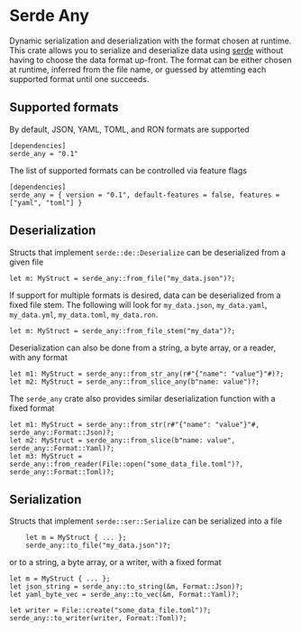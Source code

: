 # Serde Any

Dynamic serialization and deserialization with the format chosen at runtime.
This crate allows you to serialize and deserialize data using [serde](https://serde.rs/) without having to choose the data format up-front.
The format can be either chosen at runtime, inferred from the file name, or guessed by attemting each supported format until one succeeds.

## Supported formats

By default, JSON, YAML, TOML, and RON formats are supported

```
[dependencies]
serde_any = "0.1"
```

The list of supported formats can be controlled via feature flags

```
[dependencies]
serde_any = { version = "0.1", default-features = false, features = ["yaml", "toml"] }
```

## Deserialization

Structs that implement `serde::de::Deserialize` can be deserialized from a given file

```
let m: MyStruct = serde_any::from_file("my_data.json")?;
```

If support for multiple formats is desired, data can be deserialized from a fixed file stem.
The following will look for `my_data.json`, `my_data.yaml`, `my_data.yml`, `my_data.toml`, `my_data.ron`.

```
let m: MyStruct = serde_any::from_file_stem("my_data")?;
```

Deserialization can also be done from a string, a byte array, or a reader, with any format

```
let m1: MyStruct = serde_any::from_str_any(r#"{"name": "value"}"#)?;
let m2: MyStruct = serde_any::from_slice_any(b"name: value")?;
```

The `serde_any` crate also provides similar deserialization function with a fixed format

```
let m1: MyStruct = serde_any::from_str(r#"{"name": "value"}"#, serde_any::Format::Json)?;
let m2: MyStruct = serde_any::from_slice(b"name: value", serde_any::Format::Yaml)?;
let m3: MyStruct = serde_any::from_reader(File::open("some_data_file.toml")?, serde_any::Format::Toml)?;
```

## Serialization

Structs that implement `serde::ser::Serialize` can be serialized into a file

```
    let m = MyStruct { ... };
    serde_any::to_file("my_data.json")?;
```

or to a string, a byte array, or a writer, with a fixed format


```
let m = MyStruct { ... };
let json_string = serde_any::to_string(&m, Format::Json)?;
let yaml_byte_vec = serde_any::to_vec(&m, Format::Yaml)?;

let writer = File::create("some_data_file.toml")?;
serde_any::to_writer(writer, Format::Toml)?;
```
